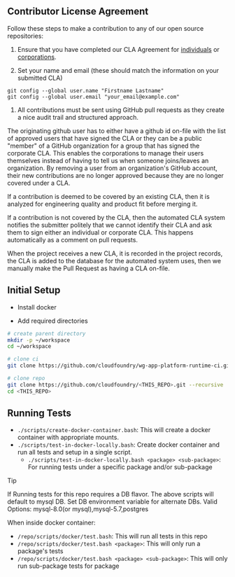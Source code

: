 Contributor License Agreement
---------------

Follow these steps to make a contribution to any of our open source repositories:

1. Ensure that you have completed our CLA Agreement for [individuals](https://www.cloudfoundry.org/wp-content/uploads/2015/07/CFF_Individual_CLA.pdf) or [corporations](https://www.cloudfoundry.org/wp-content/uploads/2015/07/CFF_Corporate_CLA.pdf).

1. Set your name and email (these should match the information on your submitted CLA)
  ```
  git config --global user.name "Firstname Lastname"
  git config --global user.email "your_email@example.com"
  ```

1. All contributions must be sent using GitHub pull requests as they create a nice audit trail and structured approach.

The originating github user has to either have a github id on-file with the list of approved users that have signed
the CLA or they can be a public "member" of a GitHub organization for a group that has signed the corporate CLA.
This enables the corporations to manage their users themselves instead of having to tell us when someone joins/leaves an organization. By removing a user from an organization's GitHub account, their new contributions are no longer approved because they are no longer covered under a CLA.

If a contribution is deemed to be covered by an existing CLA, then it is analyzed for engineering quality and product
fit before merging it.

If a contribution is not covered by the CLA, then the automated CLA system notifies the submitter politely that we
cannot identify their CLA and ask them to sign either an individual or corporate CLA. This happens automatically as a
comment on pull requests.

When the project receives a new CLA, it is recorded in the project records, the CLA is added to the database for the
automated system uses, then we manually make the Pull Request as having a CLA on-file.


Initial Setup
---------------
- Install docker

- Add required directories

```bash
# create parent directory
mkdir -p ~/workspace
cd ~/workspace

# clone ci
git clone https://github.com/cloudfoundry/wg-app-platform-runtime-ci.git

# clone repo
git clone https://github.com/cloudfoundry/<THIS_REPO>.git --recursive
cd <THIS_REPO>
```

Running Tests
---------------


- `./scripts/create-docker-container.bash`: This will create a docker container with appropriate mounts.
- `./scripts/test-in-docker-locally.bash`: Create docker container and run all tests and setup in a single script.
  - `./scripts/test-in-docker-locally.bash <package> <sub-package>`: For running tests under a specific package and/or sub-package

> [!TIP]
> If Running tests for this repo requires a DB flavor. The above scripts will default to mysql DB. Set DB environment variable for alternate DBs. Valid Options: mysql-8.0(or mysql),mysql-5.7,postgres

When inside docker container:

- `/repo/scripts/docker/test.bash`: This will run all tests in this repo
- `/repo/scripts/docker/test.bash <package>`: This will only run a package's tests
- `/repo/scripts/docker/test.bash <package> <sub-package>`: This will only run sub-package tests for package
